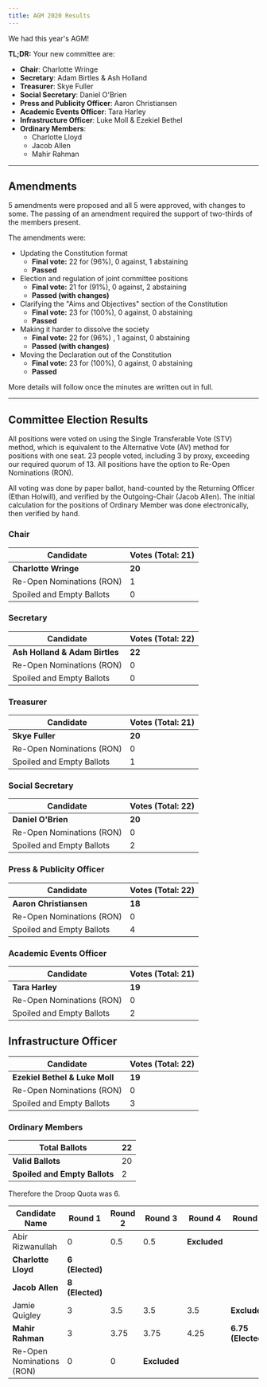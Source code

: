 ```yaml
---
title: AGM 2020 Results
---
```


We had this year's AGM!

**TL;DR:** Your new committee are:

 - **Chair**: Charlotte Wringe
 - **Secretary**: Adam Birtles & Ash Holland
 - **Treasurer**: Skye Fuller
 - **Social Secretary**: Daniel O'Brien
 - **Press and Publicity Officer**: Aaron Christiansen
 - **Academic Events Officer**: Tara Harley
 - **Infrastructure Officer**: Luke Moll & Ezekiel Bethel
 - **Ordinary Members**:
   - Charlotte Lloyd
   - Jacob Allen
   - Mahir Rahman

---

## Amendments

5 amendments were proposed and all 5 were approved, with changes to some. The passing of an amendment required the support of two-thirds of the members present.

The amendments were:

- Updating the Constitution format
  - **Final vote:** 22 for (96%), 0 against, 1 abstaining
  - **Passed**
- Election and regulation of joint committee positions
  - **Final vote:** 21 for (91%), 0 against, 2 abstaining
  - **Passed (with changes)**
- Clarifying the "Aims and Objectives" section of the Constitution
  - **Final vote:** 23 for (100%), 0 against, 0 abstaining
  - **Passed**
- Making it harder to dissolve the society
  - **Final vote:** 22 for (96%) , 1 against, 0 abstaining
  - **Passed (with changes)**
- Moving the Declaration out of the Constitution
  - **Final vote:** 23 for (100%), 0 against, 0 abstaining
  - **Passed**

More details will follow once the minutes are written out in full.

---

## Committee Election Results

All positions were voted on using the Single Transferable Vote (STV) method, which is equivalent to the Alternative Vote (AV) method for positions with one seat. 23 people voted, including 3 by proxy, exceeding our required quorum of 13. All positions have the option to Re-Open Nominations (RON).

All voting was done by paper ballot, hand-counted by the Returning Officer (Ethan Holwill), and verified by the Outgoing-Chair (Jacob Allen). The initial calculation for the positions of Ordinary Member was done electronically, then verified by hand.

### Chair

| Candidate                 | Votes (Total: 21) |
| ------------------------- | ----------------- |
| **Charlotte Wringe**      | **20**            |
| Re-Open Nominations (RON) | 1                 |
| Spoiled and Empty Ballots | 0                 |

### Secretary

| Candidate                      | Votes (Total: 22) |
| ------------------------------ | ----------------- |
| **Ash Holland & Adam Birtles** | **22**            |
| Re-Open Nominations (RON)      | 0                 |
| Spoiled and Empty Ballots      | 0                 |

### Treasurer

| Candidate                 | Votes (Total: 21) |
| ------------------------- | ----------------- |
| **Skye Fuller**           | **20**            |
| Re-Open Nominations (RON) | 0                 |
| Spoiled and Empty Ballots | 1                 |

### Social Secretary

| Candidate                 | Votes (Total: 22) |
| ------------------------- | ----------------- |
| **Daniel O'Brien**        | **20**            |
| Re-Open Nominations (RON) | 0                 |
| Spoiled and Empty Ballots | 2                 |

### Press & Publicity Officer

| Candidate                 | Votes (Total: 22) |
| ------------------------- | ----------------- |
| **Aaron Christiansen**    | **18**            |
| Re-Open Nominations (RON) | 0                 |
| Spoiled and Empty Ballots | 4                 |


### Academic Events Officer

| Candidate                 | Votes (Total: 21) |
| ------------------------- | ----------------- |
| **Tara Harley**           | **19**            |
| Re-Open Nominations (RON) | 0                 |
| Spoiled and Empty Ballots | 2                 |

## Infrastructure Officer

| Candidate                      | Votes (Total: 22) |
| ------------------------------ | ----------------- |
| **Ezekiel Bethel & Luke Moll** | **19**            |
| Re-Open Nominations (RON)      | 0                 |
| Spoiled and Empty Ballots      | 3                 |

### Ordinary Members

| Total Ballots                 | 22   |
| ----------------------------- | ---- |
| **Valid Ballots**             | 20   |
| **Spoiled and Empty Ballots** | 2    |

Therefore the Droop Quota was 6.

| **Candidate Name**        | **Round 1**     | **Round 2** | **Round 3**  | **Round 4**  | **Round 5**        |
| ------------------------- | --------------- | ----------- | ------------ | ------------ | ------------------ |
| Abir Rizwanullah          | 0               | 0.5         | 0.5          | **Excluded** |                    |
| **Charlotte Lloyd**       | **6 (Elected)** |             |              |              |                    |
| **Jacob Allen**           | **8 (Elected)** |             |              |              |                    |
| Jamie Quigley             | 3               | 3.5         | 3.5          | 3.5          | **Excluded**       |
| **Mahir Rahman**          | 3               | 3.75        | 3.75         | 4.25         | **6.75 (Elected)** |
| Re-Open Nominations (RON) | 0               | 0           | **Excluded** |              |                    |
